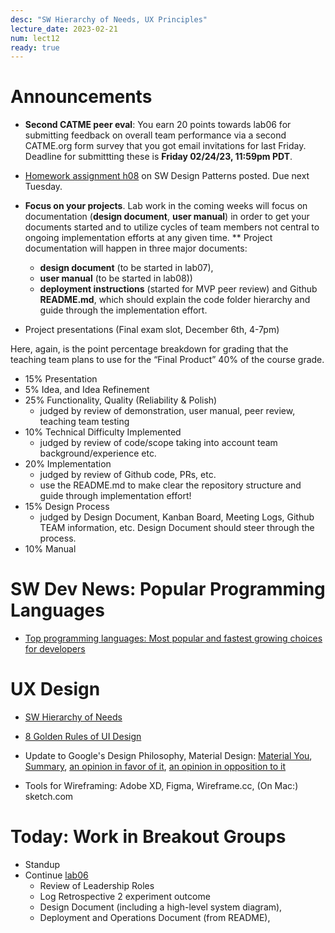 ```yaml
---
desc: "SW Hierarchy of Needs, UX Principles"
lecture_date: 2023-02-21
num: lect12
ready: true
---
```


# Announcements
* **Second CATME peer eval**: You earn 20 points towards lab06 for submitting feedback on overall team performance via a second CATME.org form survey that you got email invitations for last Friday. Deadline for submittting these is **Friday 02/24/23, 11:59pm PDT**.
* [Homework assignment h08](https://ucsb-cs148.github.io/w23/hwk/h08/) on SW Design Patterns posted. Due next Tuesday. 

* **Focus on your projects**. Lab work in the coming weeks will focus on documentation (**design document**, **user manual**) in order to get your documents started and to utilize cycles of team members not central to ongoing implementation efforts at any given time. 
** Project documentation will happen in three major documents: 
    * **design document** (to be started in lab07),
    * **user manual** (to be started in lab08))
    * **deployment instructions** (started for MVP peer review) and Github **README.md**, which should explain the code folder hierarchy and guide through the implementation effort. 
* Project presentations (Final exam slot, December 6th, 4-7pm)

Here, again, is the point percentage breakdown for grading that the teaching team plans to use for the “Final Product” 40% of the course grade.

* 15% Presentation
* 5% Idea, and Idea Refinement 
* 25% Functionality, Quality (Reliability & Polish) 
    * judged by review of demonstration, user manual, peer review, teaching team testing 
* 10% Technical Difficulty Implemented 
    * judged by review of code/scope taking into account team background/experience etc.
* 20% Implementation 
    * judged by review of Github code, PRs, etc. 
    * use the README.md to make clear the repository structure and guide through implementation effort! 
* 15% Design Process 
    * judged by Design Document, Kanban Board, Meeting Logs, Github TEAM information, etc. Design Document should steer through the process.
* 10% Manual 

# SW Dev News: Popular Programming Languages
* [Top programming languages: Most popular and fastest growing choices for developers](https://www.zdnet.com/article/top-programming-languages-most-popular-and-fastest-growing-choices-for-developers/)

# UX Design
* [SW Hierarchy of Needs](https://www.cs.ucsb.edu/~holl/CS148/handouts/HierarchyOfNeeds.pdf)
* [8 Golden Rules of UI Design](https://sites.cs.ucsb.edu/~holl/CS148/handouts/Slides_UIPrinciples.pdf) 
* Update to Google's Design Philosophy, Material Design: [Material You](https://material.io/blog/announcing-material-you), [Summary](https://www.engadget.com/google-material-you-android-personalized-redesign-182501466.html), [an opinion in favor of it](https://www.androidpolice.com/everything-i-love-about-material-you/), [an opinion in opposition to it](https://www.androidpolice.com/everything-i-hate-about-material-you/)

* Tools for Wireframing: Adobe XD, Figma, Wireframe.cc, (On Mac:) sketch.com

# Today: Work in Breakout Groups
* Standup
* Continue [lab06](https://ucsb-cs148.github.io/s21/lab/lab06/) 
    * Review of Leadership Roles 
    * Log Retrospective 2 experiment outcome
    * Design Document (including a high-level system diagram), 
    * Deployment and Operations Document (from README), 





